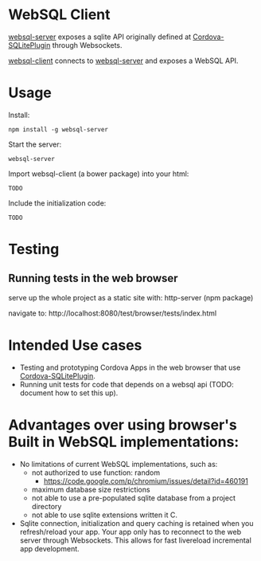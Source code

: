 # WebSQL Client

[websql-server](https://github.com/MetaMemoryT/websql-server) exposes a sqlite
API originally defined at
[Cordova-SQLitePlugin](https://github.com/brodysoft/Cordova-SQLitePlugin)
through Websockets.

[websql-client](https://github.com/MetaMemoryT/websql-client) connects to [websql-server](https://github.com/MetaMemoryT/websql-server)
and exposes a WebSQL API.

# Usage

Install:
```
npm install -g websql-server
```

Start the server:
```
websql-server
```

Import websql-client (a bower package) into your html:
```
TODO
```

Include the initialization code:
```
TODO
```

# Testing
## Running tests in the web browser
serve up the whole project as a static site with: http-server (npm package)

navigate to: http://localhost:8080/test/browser/tests/index.html

# Intended Use cases
- Testing and prototyping Cordova Apps in the web browser that use
[Cordova-SQLitePlugin](https://github.com/brodysoft/Cordova-SQLitePlugin).
- Running unit tests for code that depends on a websql api (TODO: document how
  to set this up).

# Advantages over using browser's Built in WebSQL implementations:
- No limitations of current WebSQL implementations, such as:
  - not authorized to use function: random
    - https://code.google.com/p/chromium/issues/detail?id=460191
  - maximum database size restrictions
  - not able to use a pre-populated sqlite database from a project directory
  - not able to use sqlite extensions written it C.
- Sqlite connection, initialization and query caching is retained when you
refresh/reload your app.  Your app only has to reconnect to the web server
through Websockets.  This allows for fast livereload incremental
app development.
